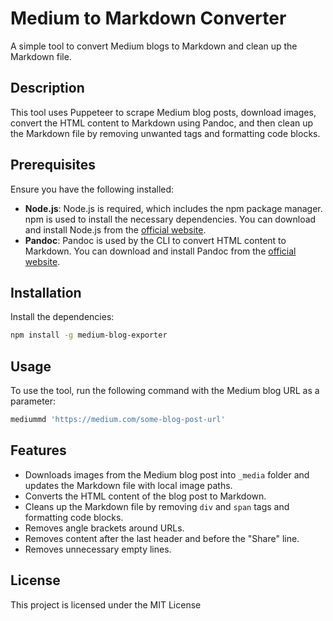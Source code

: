 # Medium to Markdown Converter

A simple tool to convert Medium blogs to Markdown and clean up the Markdown file.

## Description

This tool uses Puppeteer to scrape Medium blog posts, download images, convert the HTML content to Markdown using Pandoc, and then clean up the Markdown file by removing unwanted tags and formatting code blocks.

## Prerequisites

Ensure you have the following installed:

- **Node.js**: Node.js is required, which includes the npm package manager. npm is used to install the necessary dependencies. You can download and install Node.js from the [official website](https://nodejs.org/).
- **Pandoc**: Pandoc is used by the CLI to convert HTML content to Markdown. You can download and install Pandoc from the [official website](https://pandoc.org/).

## Installation

Install the dependencies:

```sh
npm install -g medium-blog-exporter 
```

## Usage

To use the tool, run the following command with the Medium blog URL as a parameter:

```sh
mediummd 'https://medium.com/some-blog-post-url'
```

## Features

- Downloads images from the Medium blog post into `_media` folder and updates the Markdown file with local image paths.
- Converts the HTML content of the blog post to Markdown.
- Cleans up the Markdown file by removing `div` and `span` tags and formatting code blocks.
- Removes angle brackets around URLs.
- Removes content after the last header and before the "Share" line.
- Removes unnecessary empty lines.

## License

This project is licensed under the MIT License 

